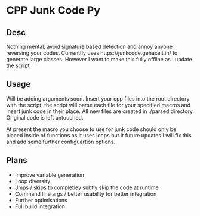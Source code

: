 <h1>CPP Junk Code Py</h1>

<h2>Desc</h2>
<p>Nothing mental, avoid signature based detection and annoy anyone reversing your codes. Currenttly uses https://junkcode.gehaxelt.in/ to generate large classes. 
However I want to make this fully offline as I update the script</p>

<h2>Usage</h2>
<p>Will be adding arguments soon. Insert your cpp files into the root directory with the script, the script will parse each file for your specified macros and insert 
junk code in their place. All new files are created in ./parsed directory. Original code is left untouched.</p>
<p>At present the macro you choose to use for junk code should only be placed inside of functions as it uses loops but it future updates I will fix this and add some further configuartion options.</p>

<h2>Plans</h2>
<ul>
  <li>Improve variable generation</li>
  <li>Loop diversity</li>
  <li>Jmps / skips to completley subtly skip the code at runtime</li>
  <li>Command line args / better usability for better integration</li>
  <li>Further optimisations</li>
  <li>Full build integration</li>
</ul>
